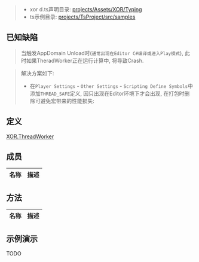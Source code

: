 > - xor d.ts声明目录: [projects/Assets/XOR/Typing](../projects/Assets/XOR/Typing)
> - ts示例目录: [projects/TsProject/src/samples](../projects/TsProject/src/samples)

## 已知缺陷
> 当触发AppDomain Unload时(`通常出现在Editor C#编译或进入Play模式`), 此时如果TheradWorker正在运行计算中, 将导致Crash.

> 解决方案如下:
> - 在`Player Settings` - `Other Settings` - `Scripting Define Symbols`中添加`THREAD_SAFE`定义, 因只出现在Editor环境下才会出现, 在打包时删除可避免宏带来的性能损失:

## 定义
[XOR.ThreadWorker](../projects/Assets/XOR/Runtime/Src/Thread/ThreadWorker.cs)

## 成员
| 名称  | 描述  |
| ------------ | ------------ |

## 方法
| 名称  | 描述  |
| ------------ | ------------ |

## 示例演示
TODO